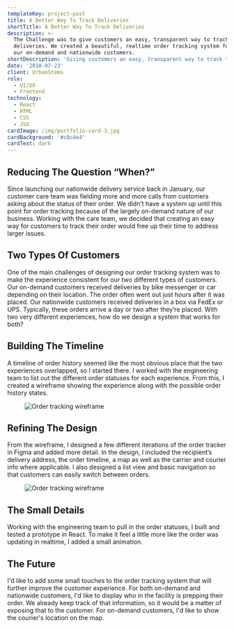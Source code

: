 ```yaml
---
templateKey: project-post
title: A Better Way To Track Deliveries
shortTitle: A Better Way To Track Deliveries
description: >-
  The Challenge was to give customers an easy, transparent way to track their
  deliveries. We created a beautiful, realtime order tracking system for both
  our on-demand and nationwide customers.
shortDescription: 'Giving customers an easy, transparent way to track their deliveries.'
date: '2018-07-23'
client: UrbanStems
role:
  - UI/UX
  - Frontend
technology:
  - React
  - HTML
  - CSS
  - JSX
cardImage: /img/portfolio-card-3.jpg
cardBackground: '#c8c4e4'
cardText: dark
---
```

## Reducing The Question “When?”

Since launching our nationwide delivery service back in January, our customer care team was fielding more and more calls from customers asking about the status of their order. We didn’t have a system up until this point for order tracking because of the largely on-demand nature of our business. Working with the care team, we decided that creating an easy way for customers to track their order would free up their time to address larger issues.

## Two Types Of Customers

One of the main challenges of designing our order tracking system was to make the experience consistent for our two different types of customers. Our on-demand customers received deliveries by bike messenger or car depending on their location. The order often went out just hours after it was placed. Our nationwide customers received deliveries in a box via FedEx or UPS. Typically, these orders arrive a day or two after they’re placed. With two very different experiences, how do we design a system that works for both?

## Building The Timeline

A timeline of order history seemed like the most obvious place that the two experiences overlapped, so I started there. I worked with the engineering team to list out the different order statuses for each experience. From this, I created a wireframe showing the experience along with the possible order history states.
<figure>

![Order tracking wireframe](/img/urbanstems-ordertracking-wireframes.jpg)

</figure>

## Refining The Design

From the wireframe, I designed a few different iterations of the order tracker in Figma and added more detail. In the design, I included the recipient’s delivery address, the order timeline, a map as well as the carrier and courier info where applicable. I also designed a list view and basic navigation so that customers can easily switch between orders.

<figure>

![Order tracking wireframe](/img/urbanstems-ordertracking-design-1.jpg)

</figure>

## The Small Details

Working with the engineering team to pull in the order statuses, I built and tested a prototype in React. To make it feel a little more like the order was updating in realtime, I added a small animation.

## The Future

I'd like to add some small touches to the order tracking system that will further improve the customer experience. For both on-demand and nationwide customers, I'd like to display who in the facility is prepping their order. We already keep track of that information, so it would be a matter of exposing that to the customer. For on-demand customers, I'd like to show the courier's location on the map.
